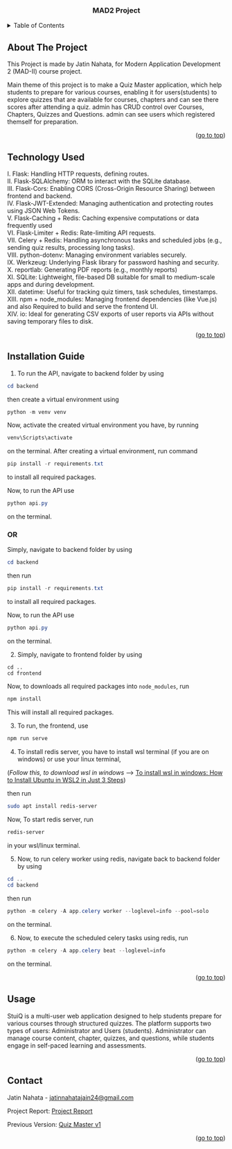 <h3 align="center">MAD2 Project </h3>
</div>

<details>
  <summary>Table of Contents</summary>
  <ol>
    <li>
      <a href="#about-the-project">About The Project</a>
    </li>
    <li>
      <a href="#technology-used">Technology-Used</a>
    </li>
    <li>
      <a href="#installation-guide">Installation Guide</a>
    </li>
    <li><a href="#usage">Usage of application</a></li>
    <li><a href="#contact">Contact</a></li>
  </ol>
</details>

## About The Project

This Project is made by Jatin Nahata,
for Modern Application Development 2 (MAD-II) course project.

Main theme of this project is to make a Quiz Master application, 
which help students to prepare for various courses,
enabling it for users(students) to explore quizzes that are available for
courses, chapters and can see there scores after attending a quiz.
admin has CRUD control over Courses, Chapters, Quizzes and Questions.
admin can see users which registered themself for preparation.

<p align="right">(<a href="#readme">go to top</a>)</p>

## Technology Used

I. Flask: Handling HTTP requests, defining routes.
<br>
II. Flask-SQLAlchemy: ORM to interact with the SQLite database.
<br>
III. Flask-Cors: Enabling CORS (Cross-Origin Resource Sharing) between frontend and backend.
<br>
IV. Flask-JWT-Extended: Managing authentication and protecting routes using JSON Web Tokens.
<br>
V. Flask-Caching + Redis: Caching expensive computations or data frequently used
<br>
VI. Flask-Limiter + Redis: Rate-limiting API requests.
<br>
VII. Celery + Redis: Handling asynchronous tasks and scheduled jobs (e.g., sending quiz results, processing long tasks).
<br>
VIII. python-dotenv: Managing environment variables securely.
<br>
IX. Werkzeug: Underlying Flask library for password hashing and security.
<br>
X. reportlab: Generating PDF reports (e.g., monthly reports)
<br>
XI. SQLite: Lightweight, file-based DB suitable for small to medium-scale apps and during development.
<br>
XII. datetime: Useful for tracking quiz timers, task schedules, timestamps.
<br>
XIII. npm + node_modules: Managing frontend dependencies (like Vue.js) and also Required to build and serve the frontend UI.
<br>
XIV. io: Ideal for generating CSV exports of user reports via APIs without saving temporary files to disk.

<p align="right">(<a href="#readme">go to top</a>)</p>

## Installation Guide

1. To run the API, navigate to backend folder by using
```powershell
cd backend
```
then create a virtual environment using
```powershell
python -m venv venv
```
Now, activate the created virtual environment you have, by running
```powershell
venv\Scripts\activate
```
on the terminal.
After creating a virtual environment, run command
```powershell
pip install -r requirements.txt
```
to install all required packages.

Now, to run the API use
```powershell
python api.py
```
on the terminal.
<h3><b>OR</b></h3>

Simply, navigate to backend folder by using
```powershell
cd backend
```
then run
```powershell
pip install -r requirements.txt
```
to install all required packages.

Now, to run the API use
```powershell
python api.py
```
on the terminal.

2. Simply, navigate to frontend folder by using
```
cd ..
cd frontend
```
Now, to downloads all required packages into ```node_modules```, run 
```powershell
npm install
```
This will install all required packages.

3. To run, the frontend, use
```powershell
npm run serve
```

4. To install redis server, you have to install wsl terminal (if you are on windows) or use your linux terminal,

(*Follow this, to download wsl in windows* --> [To install wsl in windows: How to Install Ubuntu in WSL2 in Just 3 Steps](https://documentation.ubuntu.com/wsl/stable/howto/install-ubuntu-wsl2/))

then run
```bash
sudo apt install redis-server
```
Now, To start redis server, run
```bash
redis-server
```
in your wsl/linux terminal.

5. Now, to run celery worker using redis, navigate back to backend folder by using
```powershell
cd ..
cd backend
```
then run
```powershell
python -m celery -A app.celery worker --loglevel=info --pool=solo
```
on the terminal.

6. Now, to execute the scheduled celery tasks using redis, run
```powershell
python -m celery -A app.celery beat --loglevel=info
```
on the terminal.

<p align="right">(<a href="#readme">go to top</a>)</p>

## Usage

StuiQ is a multi-user web application designed to help students prepare for various courses through structured quizzes. The platform supports two types of users: Administrator and Users (students). Administrator can manage course content, chapter, quizzes, and questions, while students engage in self-paced learning and assessments.

<p align="right">(<a href="#readme">go to top</a>)</p>

## Contact

Jatin Nahata - jatinnahatajain24@gmail.com

Project Report: [Project Report](https://github.com/coderadvikjain/quiz_master_v2/blob/main/Project%20Report.pdf)

Previous Version: [Quiz Master v1](https://github.com/coderadvikjain/quiz_master_v1)

<p align="right">(<a href="#readme">go to top</a>)</p>
